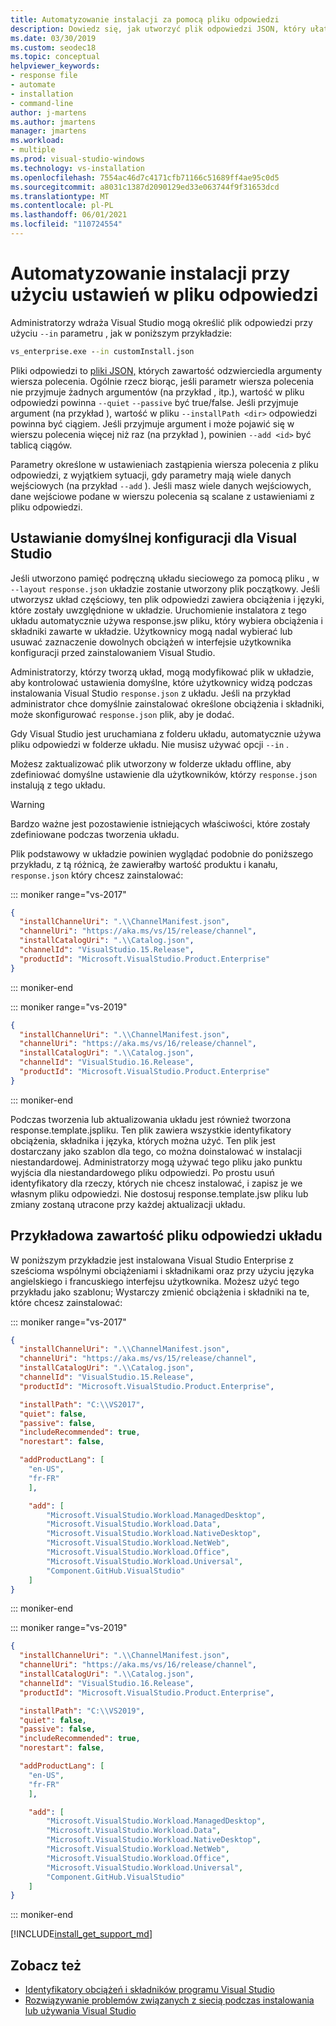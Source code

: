 ```yaml
---
title: Automatyzowanie instalacji za pomocą pliku odpowiedzi
description: Dowiedz się, jak utworzyć plik odpowiedzi JSON, który ułatwia automatyzowanie instalacji Visual Studio plików
ms.date: 03/30/2019
ms.custom: seodec18
ms.topic: conceptual
helpviewer_keywords:
- response file
- automate
- installation
- command-line
author: j-martens
ms.author: jmartens
manager: jmartens
ms.workload:
- multiple
ms.prod: visual-studio-windows
ms.technology: vs-installation
ms.openlocfilehash: 7554ac46d7c4171cfb71166c51689ff4ae95c0d5
ms.sourcegitcommit: a8031c1387d2090129ed33e063744f9f31653dcd
ms.translationtype: MT
ms.contentlocale: pl-PL
ms.lasthandoff: 06/01/2021
ms.locfileid: "110724554"
---
```

# <a name="automate-installs-by-using-settings-in-a-response-file"></a>Automatyzowanie instalacji przy użyciu ustawień w pliku odpowiedzi

Administratorzy wdraża Visual Studio mogą określić plik odpowiedzi przy użyciu `--in` parametru , jak w poniższym przykładzie:

```cmd
vs_enterprise.exe --in customInstall.json
```

Pliki odpowiedzi to [pliki JSON,](http://json-schema.org/) których zawartość odzwierciedla argumenty wiersza polecenia.  Ogólnie rzecz biorąc, jeśli parametr wiersza polecenia nie przyjmuje żadnych argumentów (na przykład , itp.), wartość w pliku odpowiedzi powinna `--quiet` `--passive` być true/false.  Jeśli przyjmuje argument (na przykład ), wartość w pliku `--installPath <dir>` odpowiedzi powinna być ciągiem.  Jeśli przyjmuje argument i może pojawić się w wierszu polecenia więcej niż raz (na przykład ), powinien `--add <id>` być tablicą ciągów.

Parametry określone w ustawieniach zastąpienia wiersza polecenia z pliku odpowiedzi, z wyjątkiem sytuacji, gdy parametry mają wiele danych wejściowych (na przykład `--add` ). Jeśli masz wiele danych wejściowych, dane wejściowe podane w wierszu polecenia są scalane z ustawieniami z pliku odpowiedzi.

## <a name="setting-a-default-configuration-for-visual-studio"></a>Ustawianie domyślnej konfiguracji dla Visual Studio

Jeśli utworzono pamięć podręczną układu sieciowego za pomocą pliku , w `--layout` `response.json` układzie zostanie utworzony plik początkowy. Jeśli utworzysz układ częściowy, ten plik odpowiedzi zawiera obciążenia i języki, które zostały uwzględnione w układzie.  Uruchomienie instalatora z tego układu automatycznie używa response.jsw pliku, który wybiera obciążenia i składniki zawarte w układzie.  Użytkownicy mogą nadal wybierać lub usuwać zaznaczenie dowolnych obciążeń w interfejsie użytkownika konfiguracji przed zainstalowaniem Visual Studio.

Administratorzy, którzy tworzą układ, mogą modyfikować plik w układzie, aby kontrolować ustawienia domyślne, które użytkownicy widzą podczas instalowania Visual Studio `response.json` z układu.  Jeśli na przykład administrator chce domyślnie zainstalować określone obciążenia i składniki, może skonfigurować `response.json` plik, aby je dodać.

Gdy Visual Studio jest uruchamiana z folderu układu, automatycznie używa pliku odpowiedzi w folderze układu.   Nie musisz używać opcji `--in` .

Możesz zaktualizować plik utworzony w folderze układu offline, aby zdefiniować domyślne ustawienie dla użytkowników, którzy `response.json` instalują z tego układu.

> [!WARNING]
> Bardzo ważne jest pozostawienie istniejących właściwości, które zostały zdefiniowane podczas tworzenia układu.

Plik podstawowy w układzie powinien wyglądać podobnie do poniższego przykładu, z tą różnicą, że zawierałby wartość produktu i kanału, `response.json` który chcesz zainstalować:

::: moniker range="vs-2017"

```json
{
  "installChannelUri": ".\\ChannelManifest.json",
  "channelUri": "https://aka.ms/vs/15/release/channel",
  "installCatalogUri": ".\\Catalog.json",
  "channelId": "VisualStudio.15.Release",
  "productId": "Microsoft.VisualStudio.Product.Enterprise"
}
```

::: moniker-end

::: moniker range="vs-2019"

```json
{
  "installChannelUri": ".\\ChannelManifest.json",
  "channelUri": "https://aka.ms/vs/16/release/channel",
  "installCatalogUri": ".\\Catalog.json",
  "channelId": "VisualStudio.16.Release",
  "productId": "Microsoft.VisualStudio.Product.Enterprise"
}
```

::: moniker-end

Podczas tworzenia lub aktualizowania układu jest również tworzona response.template.jspliku.  Ten plik zawiera wszystkie identyfikatory obciążenia, składnika i języka, których można użyć.  Ten plik jest dostarczany jako szablon dla tego, co można doinstalować w instalacji niestandardowej.  Administratorzy mogą używać tego pliku jako punktu wyjścia dla niestandardowego pliku odpowiedzi.  Po prostu usuń identyfikatory dla rzeczy, których nie chcesz instalować, i zapisz je we własnym pliku odpowiedzi.  Nie dostosuj response.template.jsw pliku lub zmiany zostaną utracone przy każdej aktualizacji układu.

## <a name="example-layout-response-file-content"></a>Przykładowa zawartość pliku odpowiedzi układu

W poniższym przykładzie jest instalowana Visual Studio Enterprise z sześcioma wspólnymi obciążeniami i składnikami oraz przy użyciu języka angielskiego i francuskiego interfejsu użytkownika. Możesz użyć tego przykładu jako szablonu; Wystarczy zmienić obciążenia i składniki na te, które chcesz zainstalować:

::: moniker range="vs-2017"

```json
{
  "installChannelUri": ".\\ChannelManifest.json",
  "channelUri": "https://aka.ms/vs/15/release/channel",
  "installCatalogUri": ".\\Catalog.json",
  "channelId": "VisualStudio.15.Release",
  "productId": "Microsoft.VisualStudio.Product.Enterprise",

  "installPath": "C:\\VS2017",
  "quiet": false,
  "passive": false,
  "includeRecommended": true,
  "norestart": false,

  "addProductLang": [
    "en-US",
    "fr-FR"
    ],

    "add": [
        "Microsoft.VisualStudio.Workload.ManagedDesktop",
        "Microsoft.VisualStudio.Workload.Data",
        "Microsoft.VisualStudio.Workload.NativeDesktop",
        "Microsoft.VisualStudio.Workload.NetWeb",
        "Microsoft.VisualStudio.Workload.Office",
        "Microsoft.VisualStudio.Workload.Universal",
        "Component.GitHub.VisualStudio"
    ]
}
```

::: moniker-end

::: moniker range="vs-2019"

```json
{
  "installChannelUri": ".\\ChannelManifest.json",
  "channelUri": "https://aka.ms/vs/16/release/channel",
  "installCatalogUri": ".\\Catalog.json",
  "channelId": "VisualStudio.16.Release",
  "productId": "Microsoft.VisualStudio.Product.Enterprise",

  "installPath": "C:\\VS2019",
  "quiet": false,
  "passive": false,
  "includeRecommended": true,
  "norestart": false,

  "addProductLang": [
    "en-US",
    "fr-FR"
    ],

    "add": [
        "Microsoft.VisualStudio.Workload.ManagedDesktop",
        "Microsoft.VisualStudio.Workload.Data",
        "Microsoft.VisualStudio.Workload.NativeDesktop",
        "Microsoft.VisualStudio.Workload.NetWeb",
        "Microsoft.VisualStudio.Workload.Office",
        "Microsoft.VisualStudio.Workload.Universal",
        "Component.GitHub.VisualStudio"
    ]
}
```

::: moniker-end

[!INCLUDE[install_get_support_md](includes/install_get_support_md.md)]

## <a name="see-also"></a>Zobacz też

* [Identyfikatory obciążeń i składników programu Visual Studio](workload-and-component-ids.md)
* [Rozwiązywanie problemów związanych z siecią podczas instalowania lub używania Visual Studio](troubleshooting-network-related-errors-in-visual-studio.md)
